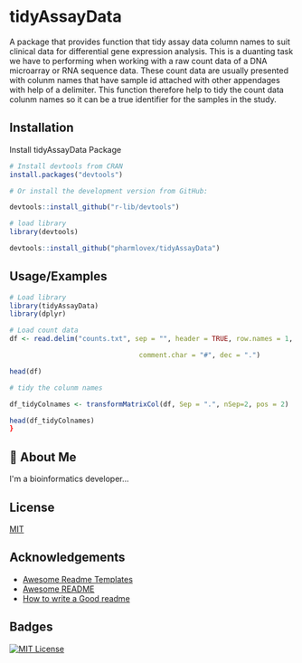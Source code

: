 
# tidyAssayData

A package that provides function that tidy assay data column names to suit clinical data for differential gene expression analysis. 
This is a duanting task we have to performing when working with a raw count data of a DNA microarray or RNA sequence data. These count data are usually presented with 
colunm names that have sample id attached with other appendages with help of a delimiter. This function therefore help to tidy the count data colunm names so it can be a true 
identifier for the samples in the study.


## Installation

Install tidyAssayData Package

```R
# Install devtools from CRAN
install.packages("devtools")

# Or install the development version from GitHub:

devtools::install_github("r-lib/devtools")

# load library
library(devtools)

devtools::install_github("pharmlovex/tidyAssayData")


```
    
## Usage/Examples

```R
# Load library
library(tidyAssayData)
library(dplyr)

# Load count data
df <- read.delim("counts.txt", sep = "", header = TRUE, row.names = 1,

                                comment.char = "#", dec = ".")

head(df)

# tidy the colunm names 

df_tidyColnames <- transformMatrixCol(df, Sep = ".", nSep=2, pos = 2)

head(df_tidyColnames)
}
```


## 🚀 About Me
I'm a bioinformatics developer...


## License

[MIT](https://choosealicense.com/licenses/mit/)


## Acknowledgements

 - [Awesome Readme Templates](https://awesomeopensource.com/project/elangosundar/awesome-README-templates)
 - [Awesome README](https://github.com/matiassingers/awesome-readme)
 - [How to write a Good readme](https://bulldogjob.com/news/449-how-to-write-a-good-readme-for-your-github-project)


## Badges


[![MIT License](https://img.shields.io/badge/License-MIT-green.svg)](https://choosealicense.com/licenses/mit/)



